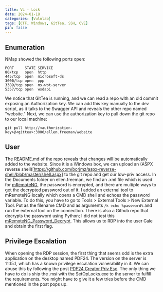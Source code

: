 ```yaml
---
title: VL - Lock
date: 2024-01-18
categories: [Vulnlab]
tags: [CTF, Windows, GitTea, SSH, CVE]
pin: false
---
```



## Enumeration
NMap showed the following ports open:
```
PORT     STATE SERVICE
80/tcp   open  http
445/tcp  open  microsoft-ds
3000/tcp open  ppp
3389/tcp open  ms-wbt-server
5357/tcp open  wsdapi
```

We notice that GitTea is running, and we can read a repo with an old commit exposing an Authorization key. We can add this key manually to the dev script, as it talks to the Swagger API and reveals the other repo named "website." 
Next, we can use the authorization key to pull down the git repo to our local machine:
```
git pull http://<authorization-key>@<gittea>:3000/ellen.freeman/website
```

## User
The README.md of the repo reveals that changes will be automatically added to the website. Since it is a Windows box, we can upload an (ASPX reverse shell)[https://github.com/borjmz/aspx-reverse-shell/blob/master/shell.aspx] to the git repo and get our low-priv access. 
In the Documents folder on ellen.freeman, we find an .xml file which is used for [mRemoteNG](https://mremoteng.org/), the password is encrypted, and there are multiple ways to get the decrypted password out of it. I added an external tool to mRemoteNG locally which opens a CMD shell and echoes the password variable. To do this, you have to go to Tools > External Tools > New External Tool. Put as the filename CMD and as arguments ```/k echo %password%``` and run the external tool on the connection. 
There is also a Github repo that decrypts the password using Python; I did not test this [mRemoteNG_Password_Decrypt](https://github.com/gquere/mRemoteNG_password_decrypt). This allows us to RDP into the user Gale and obtain the first flag.

## Privilege Escalation
When opening the RDP session, the first thing that seems odd is the extra application on the desktop named PDF24. The version on the server is 11.15.1, which has a known privilege escalation vulnerability in it.
We can abuse this by following the post [PDF24 Creator Priv Esc](https://packetstormsecurity.com/files/176206/PDF24-Creator-11.15.1-Local-Privilege-Escalation.html). 
The only thing we have to do is ship the .msi with the SetOpLocks.exe to the server to fulfill the requirements. You might have to give it a few tries before the CMD mentioned in the post pops up.